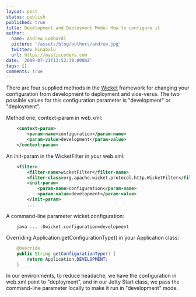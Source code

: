 ```yaml
---
layout: post
status: publish
published: true
title: Development and Deployment Mode- How to configure it
author:
  name: Andrew Lombardi
  picture: '/assets/blog/authors/andrew.jpg'
  twitter: kinabalu
  url: https://mysticcoders.com
date: '2009-07-21T13:52:39.0000Z'
tags: []
comments: true
---
```

There are four supplied methods in the <a href="http://wicket.apache.org" target="_blank">Wicket</a> framework for changing your configuration from development to deployment and vice-versa.  The two possible values for this configuration parameter is "development" or "deployment".<a id="more"></a><a id="more-55"></a>

Method one, context-param in web.xml:

``` xml
    <context-param>
        <param-name>configuration</param-name>
        <param-value>development</param-value>
    </context-param>
```

An init-param in the WicketFilter in your web.xml:

``` xml
    <filter>
        <filter-name>wicketFilter</filter-name>
        <filter-class>org.apache.wicket.protocol.http.WicketFilter</filter-class>
        <init-param>
            <param-name>configuration</param-name>
            <param-value>development</param-value>
        </init-param>
        ...
```

A command-line parameter wicket.configuration:

``` shell
    java ... -Dwicket.configuration=development
```

Overriding Application.getConfigurationType() in your Application class:

``` java
    @Override
    public String getConfigurationType() {
        return Application.DEVELOPMENT;
    }
```

In our environments, to reduce headache, we have the configuration in web.xml point to "deployment", and in our Jetty Start class, we pass the command-line parameter locally to make it run in "development" mode.
